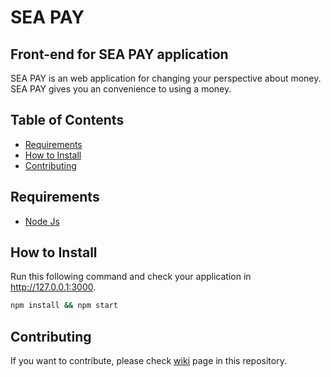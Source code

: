 # SEA PAY

## Front-end for SEA PAY application

SEA PAY is an web application for changing your perspective about money. SEA PAY gives you an convenience to using a money.

## Table of Contents

- [Requirements](#requirement)
- [How to Install](#how-to-install)
- [Contributing](#contributing)

## Requirements

- [Node Js](https://nodejs.org/en/)

## How to Install

Run this following command and check your application in <http://127.0.0.1:3000>.

```bash
npm install && npm start
```

## Contributing

If you want to contribute, please check [wiki](https://github.com/bravo-compfest/seapay-fe/wiki) page in this repository.
